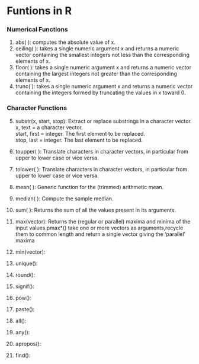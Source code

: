 # Funtions in R

### Numerical Functions  
1. abs( ): computes the absolute value of x.  
2. ceiling( ): takes a single numeric argument x and returns a numeric vector containing the smallest integers not less than the corresponding elements of x.  
3. floor( ): takes a single numeric argument x and returns a numeric vector containing the largest integers not greater than the corresponding elements of x.  
4. trunc( ): takes a single numeric argument x and returns a numeric vector containing the integers formed by truncating the values in x toward 0.  

### Character Functions  
5. substr(x, start, stop): Extract or replace substrings in a character vector.
  x, text	= a character vector.  
  start, first = integer. The first element to be replaced.  
  stop, last = integer. The last element to be replaced.  
6. toupper( ): Translate characters in character vectors, in particular from upper to lower case or vice versa.   
7. tolower( ): Translate characters in character vectors, in particular from upper to lower case or vice versa.  
8. mean( ): Generic function for the (trimmed) arithmetic mean.  
9. median( ): Compute the sample median.  
10. sum( ): Returns the sum of all the values present in its arguments.  


11. max(vector): Returns the (regular or parallel) maxima and minima of the input values.pmax*() take one or more vectors as arguments,recycle them to common length and return a single vector giving the ‘parallel’ maxima   
12. min(vector):  
13. unique():   
14. round():  
15. signif():  
16. pow():  
17. paste():  
18. all():  
19. any():  
20. apropos():  
21. find():  

